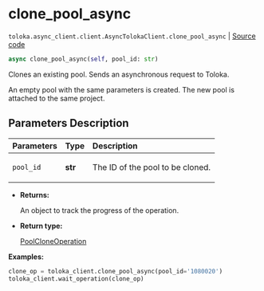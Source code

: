 # clone_pool_async
`toloka.async_client.client.AsyncTolokaClient.clone_pool_async` | [Source code](https://github.com/Toloka/toloka-kit/blob/v1.2.2/src/async_client/client.py#L0)

```python
async clone_pool_async(self, pool_id: str)
```

Clones an existing pool. Sends an asynchronous request to Toloka.


An empty pool with the same parameters is created.
The new pool is attached to the same project.

## Parameters Description

| Parameters | Type | Description |
| :----------| :----| :-----------|
`pool_id`|**str**|<p>The ID of the pool to be cloned.</p>

* **Returns:**

  An object to track the progress of the operation.

* **Return type:**

  [PoolCloneOperation](toloka.client.operations.PoolCloneOperation.md)

**Examples:**


```python
clone_op = toloka_client.clone_pool_async(pool_id='1080020')
toloka_client.wait_operation(clone_op)
```
